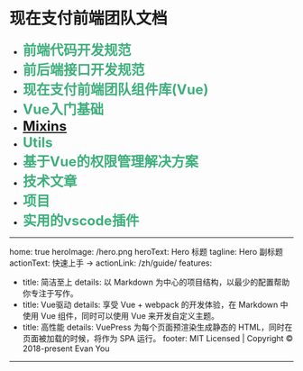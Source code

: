 # 现在支付前端团队文档

- **<font size="5" color='#3eaf7c'>前端代码开发规范</font>**
- **<font size="5" color='#3eaf7c'>前后端接口开发规范</font>**
- **<font size="5" color='#3eaf7c'>现在支付前端团队组件库(Vue)</font>**
- **<font size="5" color='#3eaf7c'>Vue入门基础</font>**
- **<font size="5" color='#3eaf7c'><a href="/mixins/loading.html" title="标题">Mixins</a></font>**
- **<font size="5" color='#3eaf7c'>Utils</font>**
- **<font size="5" color='#3eaf7c'>基于Vue的权限管理解决方案</font>**
- **<font size="5" color='#3eaf7c'>技术文章</font>**
- **<font size="5" color='#3eaf7c'>项目</font>**
- **<font size="5" color='#3eaf7c'>实用的vscode插件</font>**


---
home: true
heroImage: /hero.png
heroText: Hero 标题
tagline: Hero 副标题
actionText: 快速上手 →
actionLink: /zh/guide/
features:
- title: 简洁至上
  details: 以 Markdown 为中心的项目结构，以最少的配置帮助你专注于写作。
- title: Vue驱动
  details: 享受 Vue + webpack 的开发体验，在 Markdown 中使用 Vue 组件，同时可以使用 Vue 来开发自定义主题。
- title: 高性能
  details: VuePress 为每个页面预渲染生成静态的 HTML，同时在页面被加载的时候，将作为 SPA 运行。
footer: MIT Licensed | Copyright © 2018-present Evan You
---